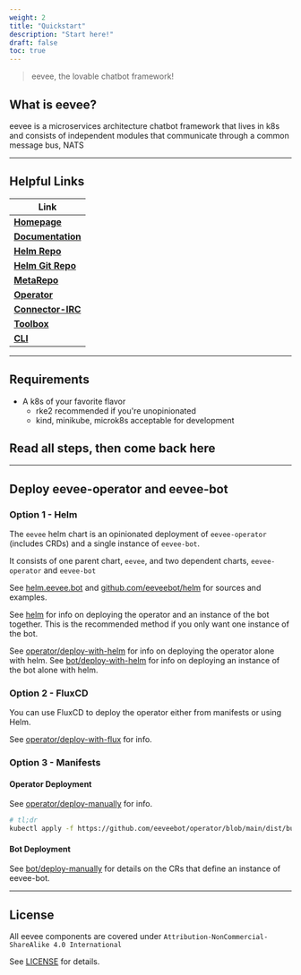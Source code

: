 ```yaml
---
weight: 2
title: "Quickstart"
description: "Start here!"
draft: false
toc: true
---
```


> eevee, the lovable chatbot framework!

## What is eevee?

eevee is a microservices architecture chatbot framework that lives in k8s \
and consists of independent modules that communicate through a common message bus, NATS

---

## Helpful Links

| **Link**
| ---
| [**Homepage**](https://eevee.bot/)
| [**Documentation**](https://eevee.bot/docs)
| [**Helm Repo**](https://helm.eevee.bot)
| [**Helm Git Repo**](https://github.com/eeveebot/helm)
| [**MetaRepo**](https://github.com/eeveebot/eevee)
| [**Operator**](https://github.com/eeveebot/operator)
| [**Connector-IRC**](https://github.com/eeveebot/connector-irc)
| [**Toolbox**](https://github.com/eeveebot/toolbox)
| [**CLI**](https://github.com/eeveebot/cli)

---

## Requirements

- A k8s of your favorite flavor
  - rke2 recommended if you're unopinionated
  - kind, minikube, microk8s acceptable for development

## Read all steps, then come back here

---

## Deploy eevee-operator and eevee-bot

### Option 1 - Helm

The `eevee` helm chart is an opinionated deployment of `eevee-operator` (includes CRDs) and a single instance of `eevee-bot`.

It consists of one parent chart, `eevee`, and two dependent charts, `eevee-operator` and `eevee-bot`

See [helm.eevee.bot](https://helm.eevee.bot) and [github.com/eeveebot/helm](https://github.com/eeveebot/helm) for sources and examples.

See [helm](/docs/helm) for info on deploying the operator and an instance of the bot together. This is the recommended method if you only want one instance of the bot.

See [operator/deploy-with-helm](/docs/operator/deploy-with-helm) for info on deploying the operator alone with helm.
See [bot/deploy-with-helm](/docs/bot/deploy-with-helm) for info on deploying an instance of the bot alone with helm.

### Option 2 - FluxCD

You can use FluxCD to deploy the operator either from manifests or using Helm.

See [operator/deploy-with-flux](/docs/operator/deploy-with-flux) for info.

### Option 3 - Manifests

#### Operator Deployment

See [operator/deploy-manually](/docs/operator/deploy-manually) for info.

```bash
# tl;dr
kubectl apply -f https://github.com/eeveebot/operator/blob/main/dist/bundle.yaml
```

#### Bot Deployment

See [bot/deploy-manually](/docs/bot/deploy-manually) for details on the CRs that define an instance of eevee-bot.

---

## License

All eevee components are covered under `Attribution-NonCommercial-ShareAlike 4.0 International`

See [LICENSE](https://github.com/eeveebot/eevee/blob/main/LICENSE) for details.
